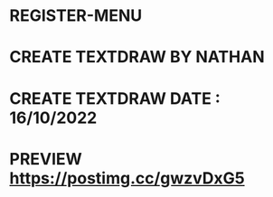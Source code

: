 # REGISTER-MENU
# CREATE TEXTDRAW BY NATHAN
# CREATE TEXTDRAW DATE : 16/10/2022
# PREVIEW https://postimg.cc/gwzvDxG5
